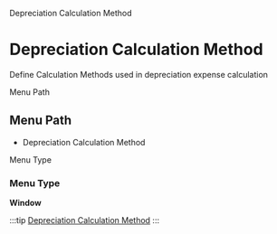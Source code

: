 
Depreciation Calculation Method
# Depreciation Calculation Method


Define Calculation Methods used in depreciation expense calculation

Menu Path
## Menu Path



- Depreciation Calculation Method

Menu Type
### Menu Type

**Window**


:::tip
[Depreciation Calculation Method](functional-guide/window/window-depreciation-calculation-method.md)
:::